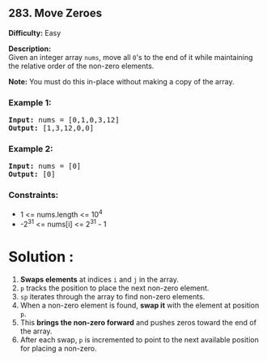 <h2>283. Move Zeroes</h2>

<p><strong>Difficulty:</strong> Easy</p>

<p><strong>Description:</strong><br>
Given an integer array <code>nums</code>, move all <code>0</code>'s to the end of it while maintaining the relative order of the non-zero elements.</p>

<p><strong>Note:</strong> You must do this in-place without making a copy of the array.</p>

<h3>Example 1:</h3>
<pre>
<strong>Input:</strong> nums = [0,1,0,3,12]
<strong>Output:</strong> [1,3,12,0,0]
</pre>

<h3>Example 2:</h3>
<pre>
<strong>Input:</strong> nums = [0]
<strong>Output:</strong> [0]
</pre>

<h3>Constraints:</h3>
<ul>
  <li>1 &lt;= nums.length &lt;= 10<sup>4</sup></li>
  <li>-2<sup>31</sup> &lt;= nums[i] &lt;= 2<sup>31</sup> - 1</li>
</ul>

<h1>Solution : </h1>
<ol>
  <li><strong>Swaps elements</strong> at indices <code>i</code> and <code>j</code> in the array.</li>
  <li><code>p</code> tracks the position to place the next non-zero element.</li>
  <li><code>sp</code> iterates through the array to find non-zero elements.</li>
  <li>When a non-zero element is found, <strong>swap it</strong> with the element at position <code>p</code>.</li>
  <li>This <strong>brings the non-zero forward</strong> and pushes zeros toward the end of the array.</li>
  <li>After each swap, <code>p</code> is incremented to point to the next available position for placing a non-zero.</li>
</ol>

